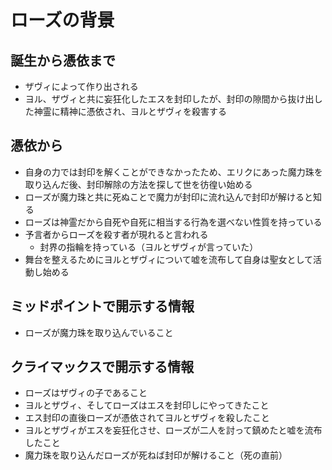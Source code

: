 # ローズの背景
## 誕生から憑依まで
- ザヴィによって作り出される
- ヨル、ザヴィと共に妄狂化したエスを封印したが、封印の隙間から抜け出した神霊に精神に憑依され、ヨルとザヴィを殺害する


## 憑依から
- 自身の力では封印を解くことができなかったため、エリクにあった魔力珠を取り込んだ後、封印解除の方法を探して世を彷徨い始める
- ローズが魔力珠と共に死ぬことで魔力が封印に流れ込んで封印が解けると知る
- ローズは神霊だから自死や自死に相当する行為を選べない性質を持っている
- 予言者からローズを殺す者が現れると言われる
  - 封界の指輪を持っている（ヨルとザヴィが言っていた）
- 舞台を整えるためにヨルとザヴィについて嘘を流布して自身は聖女として活動し始める


## ミッドポイントで開示する情報
- ローズが魔力珠を取り込んでいること


## クライマックスで開示する情報
- ローズはザヴィの子であること
- ヨルとザヴィ、そしてローズはエスを封印しにやってきたこと
- エス封印の直後ローズが憑依されてヨルとザヴィを殺したこと
- ヨルとザヴィがエスを妄狂化させ、ローズが二人を討って鎮めたと嘘を流布したこと
- 魔力珠を取り込んだローズが死ねば封印が解けること（死の直前）


